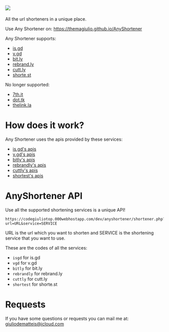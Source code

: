 # <img src="docs/img/logo.png"/>

All the url shorteners in a unique place.

Use Any Shortener on: https://themagiulio.github.io/AnyShortener

Any Shortener supports:

- <a href="https://is.gd" target="_blank">is.gd</a>
- <a href="https://v.gd" target="_blank">v.gd</a>
- <a href="https://bitly.com" target="_blank">bit.ly</a>
- <a href="https://rebrandly.com" target="_blank">rebrand.ly</a>
- <a href="https://cutt.ly" target="_blank">cutt.ly</a>
- <a href="https://shorte.st" target="_blank">shorte.st</a>

No longer supported:
- <a href="http://7th.it" target="_blank">7th.it</a>
- <a href="http://dot.tk" target="_blank">dot.tk</a>
- <a href="http://thelink.la" target="_blank">thelink.la</a>
# How does it work?

Any Shortener uses the apis provided by these services:

- <a href="https://is.gd/apishorteningreference.php" target="_blank">is.gd's apis</a>
- <a href="https://v.gd/apishorteningreference.php" target="_blank">v.gd's apis</a>
- <a href="https://dev.bitly.com/" target="_blank">bitly's apis</a>
- <a href="https://developers.rebrandly.com/docs" target="_blank">rebrandly's apis</a>
- <a href="https://cutt.ly/cuttly-api" target="_blank">cuttly's apis</a>
- <a href="https://shorte.st" target="_blank">shortest's apis</a>

# AnyShortener API

Use all the supported shortening services is a unique API!


```
https://codegiuliotop.000webhostapp.com/dev/anyshortener/shortener.php?url=URL&service=SERVICE
```
URL is the url which you want to shorten and SERVICE is the shortening service that you want to use.

These are the codes of all the services:

- `isgd` for is.gd
- `vgd` for v.gd
- `bitly` for bit.ly
- `rebrandly` for rebrand.ly
- `cuttly` for cutt.ly
- `shortest` for shorte.st

# Requests

If you have some questions or requests you can mail me at: <a href="mailto:giuliodematteis@icloud.com" target="_blank">giuliodematteis@icloud.com</a>
